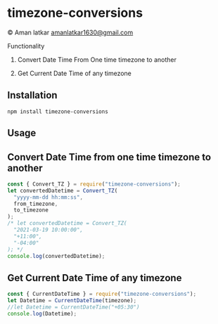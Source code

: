 # timezone-conversions

© Aman latkar <amanlatkar1630@gmail.com>

Functionality

1. Convert Date Time From One time timezone to another

2. Get Current Date Time of any timezone

## Installation

`npm install timezone-conversions`

## Usage

## Convert Date Time from one time timezone to another

```javascript
const { Convert_TZ } = require("timezone-conversions");
let convertedDatetime = Convert_TZ(
  "yyyy-mm-dd hh:mm:ss",
  from_timezone,
  to_timezone
);
/* let convertedDatetime = Convert_TZ(
  "2021-03-19 10:00:00",
  "+11:00",
  "-04:00"
); */
console.log(convertedDatetime);
```

## Get Current Date Time of any timezone

```javascript
const { CurrentDateTime } = require("timezone-conversions");
let Datetime = CurrentDateTime(timezone);
//let Datetime = CurrentDateTime("+05:30")
console.log(Datetime);
```
